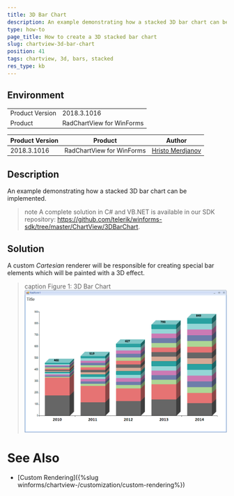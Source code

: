 ```yaml
---
title: 3D Bar Chart
description: An example demonstrating how a stacked 3D bar chart can be implemented.  
type: how-to
page_title: How to create a 3D stacked bar chart
slug: chartview-3d-bar-chart
position: 41
tags: chartview, 3d, bars, stacked
res_type: kb
---
```


## Environment
<table>
	<tr>
		<td>Product Version</td>
		<td>2018.3.1016</td>
	</tr>
	<tr>
		<td>Product</td>
		<td>RadChartView for WinForms</td>
	</tr>
</table>

|Product Version|Product|Author|
|----|----|----|
|2018.3.1016|RadChartView for WinForms|[Hristo Merdjanov](https://www.telerik.com/blogs/author/hristo-merdjanov)|


## Description

An example demonstrating how a stacked 3D bar chart can be implemented.  

>note A complete solution in C# and VB.NET is available in our SDK repository: https://github.com/telerik/winforms-sdk/tree/master/ChartView/3DBarChart.

## Solution

A custom *Cartesian* renderer will be responsible for creating special bar elements which will be painted with a 3D effect. 

>caption Figure 1: 3D Bar Chart
![chartview-3d-bar-chart 001](images/chartview-3d-bar-chart001.png)

# See Also
* [Custom Rendering]({%slug winforms/chartview-/customization/custom-rendering%})